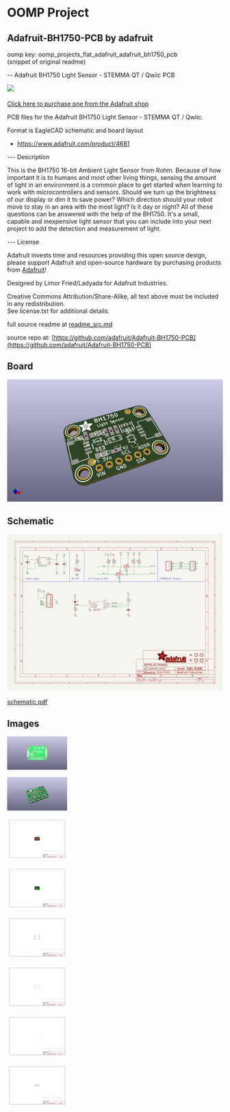 # OOMP Project  
## Adafruit-BH1750-PCB  by adafruit  
  
oomp key: oomp_projects_flat_adafruit_adafruit_bh1750_pcb  
(snippet of original readme)  
  
-- Adafruit BH1750 Light Sensor - STEMMA QT / Qwiic PCB  
  
<a href="http://www.adafruit.com/products/4681"><img src="assets/4681.jpg?raw=true" width="500px"><br/>  
Click here to purchase one from the Adafruit shop</a>  
  
PCB files for the Adafruit BH1750 Light Sensor - STEMMA QT / Qwiic.   
  
Format is EagleCAD schematic and board layout  
* https://www.adafruit.com/product/4681  
  
--- Description  
  
This is the BH1750 16-bit Ambient Light Sensor from Rohm. Because of how important it is to humans and most other living things, sensing the amount of light in an environment is a common place to get started when learning to work with microcontrollers and sensors. Should we turn up the brightness of our display or dim it to save power? Which direction should your robot move to stay in an area with the most light? Is it day or night? All of these questions can be answered with the help of the BH1750. It's a small, capable and inexpensive light sensor that you can include into your next project to add the detection and measurement of light.  
  
--- License  
  
Adafruit invests time and resources providing this open source design, please support Adafruit and open-source hardware by purchasing products from [Adafruit](https://www.adafruit.com)!  
  
Designed by Limor Fried/Ladyada for Adafruit Industries.  
  
Creative Commons Attribution/Share-Alike, all text above must be included in any redistribution.   
See license.txt for additional details.  
  
  full source readme at [readme_src.md](readme_src.md)  
  
source repo at: [https://github.com/adafruit/Adafruit-BH1750-PCB](https://github.com/adafruit/Adafruit-BH1750-PCB)  
## Board  
  
[![working_3d.png](working_3d_600.png)](working_3d.png)  
## Schematic  
  
[![working_schematic.png](working_schematic_600.png)](working_schematic.png)  
  
[schematic pdf](working_schematic.pdf)  
## Images  
  
[![working_3D_bottom.png](working_3D_bottom_140.png)](working_3D_bottom.png)  
  
[![working_3D_top.png](working_3D_top_140.png)](working_3D_top.png)  
  
[![working_assembly_page_01.png](working_assembly_page_01_140.png)](working_assembly_page_01.png)  
  
[![working_assembly_page_02.png](working_assembly_page_02_140.png)](working_assembly_page_02.png)  
  
[![working_assembly_page_03.png](working_assembly_page_03_140.png)](working_assembly_page_03.png)  
  
[![working_assembly_page_04.png](working_assembly_page_04_140.png)](working_assembly_page_04.png)  
  
[![working_assembly_page_05.png](working_assembly_page_05_140.png)](working_assembly_page_05.png)  
  
[![working_assembly_page_06.png](working_assembly_page_06_140.png)](working_assembly_page_06.png)  
